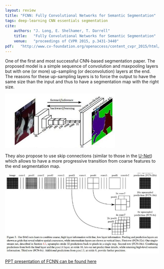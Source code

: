 ```yaml
---
layout: review
title: "FCNN: Fully Convolutional Networks for Semantic Segmentation"
tags: deep-learning CNN essentials segmentation
cite:
    authors: "J. Long, E. Shelhamer, T. Darrell"
    title:   "Fully Convolutional Networks for Semantic Segmentation"
    venue:   "proceedings of CVPR 2015, p.3431-3440"
pdf:   "http://www.cv-foundation.org/openaccess/content_cvpr_2015/html/Long_Fully_Convolutional_Networks_2015_CVPR_paper.html"
---
```


 
One of the first and most successful CNN-based segmentation paper.  The proposed model is a simple sequence of convolution and maxpooling layers but with one (or more) up-sampling (or deconvolution) layers at the end.  The reasons for these up-sampling layers is to force the output to have the same size than the input and thus to have a segmentation map with the right size.

![](/deep-learning/images/fcnn/fcnn_1.jpg)

They also propose to use skip connections (similar to those in the [U-Net](https://vitalab.github.io/deep-learning/2017/02/27/unet.html)) which allows to have a more progressive transition from coarse features to the end segmentation map.

![](/deep-learning/images/fcnn/fcnn_2.jpg)


[PPT presentation of FCNN can be found here](https://computing.ece.vt.edu/~f15ece6504/slides/L13_FCN.pdf)
